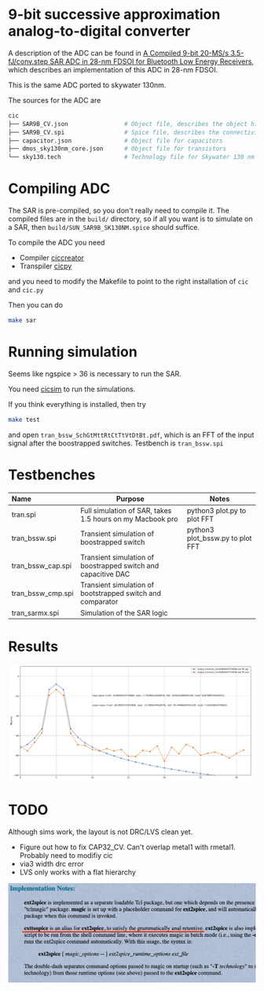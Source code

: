 # 9-bit successive approximation analog-to-digital converter

A description of the ADC can be found in [A Compiled 9-bit 20-MS/s
3.5-fJ/conv.step SAR ADC in 28-nm FDSOI for Bluetooth Low Energy
Receivers](https://ieeexplore.ieee.org/document/7906479), which describes an
implementation of this ADC in 28-nm FDSOI.

This is the same ADC ported to skywater 130nm.

The sources for the ADC are

``` bash
cic
├── SAR9B_CV.json                # Object file, describes the object hierarchy of the circuits in the SAR
├── SAR9B_CV.spi                 # Spice file, describes the connectivity 
├── capacitor.json               # Object file for capacitors
├── dmos_sky130nm_core.json      # Object file for transistors
└── sky130.tech                  # Technology file for Skywater 130 nm
```


# Compiling ADC

The SAR is pre-compiled, so you don't really need to compile it. The compiled files are
in the `build/` directory, so if all you want is to simulate on a SAR, then
`build/SUN_SAR9B_SK130NM.spice` should suffice.

To compile the ADC you need

- Compiler [ciccreator](https://github.com/wulffern/ciccreator)
- Transpiler [cicpy](https://github.com/wulffern/cicpy)

and you need to modify the Makefile to point to the right installation of `cic`
and `cic.py`

Then you can do

``` bash
make sar
```

# Running simulation

Seems like ngspice > 36 is necessary to run the SAR.

You need [cicsim](https://github.com/wulffern/cicsim) to run the
simulations.

If you think everything is installed, then try 

``` bash
make test 
```

and open `tran_bssw_SchGtMttRtCtTtVtDtBt.pdf`, which is an FFT of the input
signal after the boostrapped switches. Testbench is `tran_bssw.spi`

# Testbenches

| Name              | Purpose                                                       | Notes                                      |
|:------------------|---------------------------------------------------------------|--------------------------------------------|
| tran.spi          | Full simulation of SAR, takes 1.5 hours on my Macbook pro     | python3 plot.py <runfile> to plot FFT      |
| tran_bssw.spi     | Transient simulation of boostrapped switch                    | python3 plot_bssw.py <runfile> to plot FFT |
| tran_bssw_cap.spi | Transient simulation of boostrapped switch and capacitive DAC |                                            |
| tran_bssw_cmp.spi | Transient simulation of bootstrapped switch and comparator    |                                            |
| tran_sarmx.spi    | Simulation of the SAR logic                                   |                                            |


# Results

![64 point FFT of SAR output](media/tran_SchGtMttRtCtTtVtDtBt.png)


# TODO
Although sims work, the layout is not DRC/LVS clean yet.

- Figure out how to fix CAP32_CV. Can't overlap metal1 with rmetal1. Probably
  need to modifiy cic
- via3 width drc error
- LVS only works with a flat hierarchy

![magic layout](media/SAR9B_CV.png)

